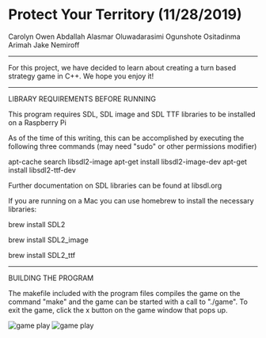 # Protect Your Territory (11/28/2019)

Carolyn Owen
Abdallah Alasmar
Oluwadarasimi Ogunshote
Ositadinma Arimah
Jake Nemiroff

-----------------------------------------------------------------------------------------------------------------------------------------
For this project, we have decided to learn about creating a turn based strategy game in C++. We hope you enjoy it!

-----------------------------------------------------------------------------------------------------------------------------------------
LIBRARY REQUIREMENTS BEFORE RUNNING

This program requires SDL, SDL image and SDL TTF libraries to be installed on a Raspberry Pi

As of the time of this writing, this can be accomplished by executing the following three commands (may need "sudo" or other 
permissions modifier)

apt-cache search libsdl2-image
apt-get install libsdl2-image-dev
apt-get install libsdl2-ttf-dev

Further documentation on SDL libraries can be found at libsdl.org

If you are running on a Mac you can use homebrew to install the necessary libraries:

brew install SDL2

brew install SDL2_image

brew install SDL2_ttf

-----------------------------------------------------------------------------------------------------------------------------------------

BUILDING THE PROGRAM

The makefile included with the program files compiles the game on the command "make" and the game can be started with a call to "./game". 
To exit the game, click the x button on the game window that pops up. 

![game play](https://github.com/jakenemiroff/Protect_Your_Territory/blob/master/home_screen.png)
![game play](https://github.com/jakenemiroff/Protect_Your_Territory/blob/master/game_play.png)
